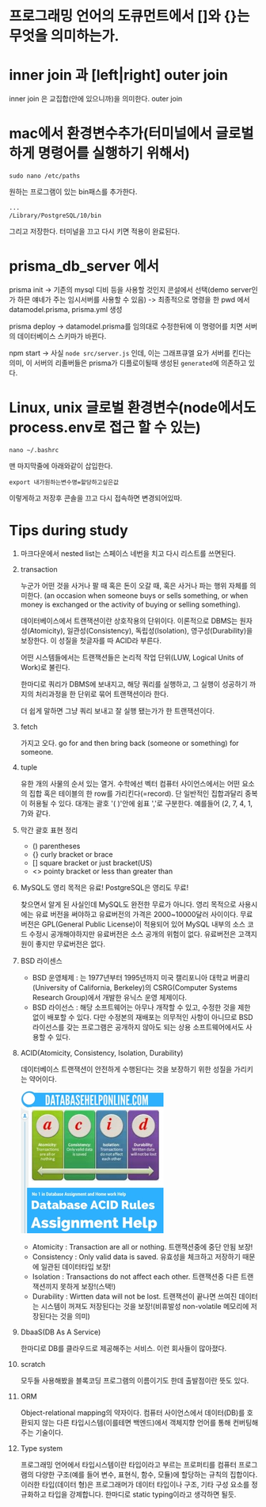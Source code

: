 # 프로그래밍 언어의 도큐먼트에서 []와 {}는 무엇을 의미하는가.
# inner join 과 [left|right] outer join
inner join 은 교집합(안에 있으니까)을 의미한다.
outer join 
# mac에서 환경변수추가(터미널에서 글로벌하게 명령어를 실행하기 위해서)
```
sudo nano /etc/paths
```
원하는 프로그램이 있는 bin패스를 추가한다.
```
...
/Library/PostgreSQL/10/bin

```
그리고 저장한다.
터미널을 끄고 다시 키면 적용이 완료된다.
# prisma_db_server 에서
prisma init
-> 기존의 mysql 디비 등을 사용할 것인지 콘설에서 선택(demo server인가 하믄 얘네가 주는 임시서버를 사용할 수 있음)
-> 최종적으로 명령을 한 pwd 에서 datamodel.prisma, prisma.yml 생성

prisma deploy
-> datamodel.prisma를 임의대로 수정한뒤에 이 명령어를 치면 서버의 데이터베이스 스키마가 바뀐다.

npm start
-> 사실 `node src/server.js` 인데, 이는 그래프큐엘 요가 서버를 킨다는 의미, 이 서버의 리졸버들은 prisma가 디플로이될때 생성된 `generated`에 의존하고 있다.


# Linux, unix 글로벌 환경변수(node에서도 process.env로 접근 할 수 있는)
```
nano ~/.bashrc
```
맨 마지막줄에 아래와같이 삽입한다.
```
export 내가원하는변수명=할당하고싶은값
```
이렇게하고 저장후 콘솔을 끄고 다시 접속하면 변경되어있따.

# Tips during study
1. 마크다운에서 nested list는 스페이스 네번을 치고 다시 리스트를 쓰면된다.
2. transaction

    누군가 어떤 것을 사거나 팔 때 혹은 돈이 오갈 때, 혹은 사거나 파는 행위 자체를 의미한다. (an occasion when someone buys or sells something, or when money is exchanged or the activity of buying or selling something).

    데이터베이스에서 트랜잭션이란 상호작용의 단위이다. 이론적으로 DBMS는 원자성(Atomicity), 일관성(Consistency), 독립성(Isolation), 영구성(Durability)을 보장한다. 이 성질을 첫글자를 따 ACID라 부른다.

    어떤 시스템들에서는 트랜잭션들은 논리적 작업 단위(LUW, Logical Units of Work)로 불린다.

    한마디로 쿼리가 DBMS에 보내지고, 해당 쿼리를 실행하고, 그 실행이 성공하기 까지의 처리과정을 한 단위로 묶어 트랜잭션이라 한다.

    더 쉽게 말하면 그냥 쿼리 보내고 잘 실행 됐는가가 한 트랜잭션이다.
3. fetch
    
    가지고 오다. go for and then bring back (someone or something) for someone.

4. tuple

    유한 개의 사물의 순서 있는 열거. 수학에선 벡터 컴퓨터 사이언스에서는 어떤 요소의 집합 혹은 테이블의 한 row를 가리킨다(=record). 단 일반적인 집합과달리 중복이 허용될 수 있다. 대개는 괄호 '( )'안에 쉼표 ','로 구분한다. 예를들어 (2, 7, 4, 1, 7)와 같다.

5. 막간 괄호 표현 정리
    - () parentheses
    - {} curly bracket or brace
    - [] square bracket or just bracket(US)
    - <> pointy bracket or less than greater than

6. MySQL도 영리 목적은 유료! PostgreSQL은 영리도 무료!

    찾으면서 알게 된 사실인데 MySQL도 완전한 무료가 아니다. 영리 목적으로 사용시에는 유료 버전을 써야하고 유료버전의 가격은 2000~10000달러 사이이다. 무료 버전은 GPL(General Public License)이 적용되어 있어 MySQL 내부의 소스 코드 수정시 공개해야하지만 유료버전은 소스 공개의 위험이 없다. 유료버전은 고객지원이 좋지만 무료버전은 없다.

7. BSD 라이센스
    
    - BSD 운영체제 : 는 1977년부터 1995년까지 미국 캘리포니아 대학교 버클리(University of California, Berkeley)의 CSRG(Computer Systems Research Group)에서 개발한 유닉스 운영 체제이다.
    - BSD 라이선스 : 해당 소프트웨어는 아무나 개작할 수 있고, 수정한 것을 제한 없이 배포할 수 있다. 다만 수정본의 재배포는 의무적인 사항이 아니므로 BSD 라이선스를 갖는 프로그램은 공개하지 않아도 되는 상용 소프트웨어에서도 사용할 수 있다.

8. ACID(Atomicity, Consistency, Isolation, Durability)

    데이터베이스 트랜잭션이 안전하게 수행된다는 것을 보장하기 위한 성질을 가리키는 약어이다.
    
    ![인덱스 페이지 구조](ACID.jpg)

    - Atomicity : Transaction are all or nothing. 트랜잭션중에 중단 안됨 보장!
    - Consistency : Only valid data is saved. 유효성을 체크하고 저장하기 때문에 일관된 데이터타입 보장!
    - Isolation : Transactions do not affect each other. 트랜잭션중 다른 트랜잭션끼지 못하게 보장!(스택!)
    - Durability : Wirtten data will not be lost. 트랜잭션이 끝나면 쓰여진 데이터는 시스템이 꺼져도 저장된다는 것을 보장!(비휴발성 non-volatile 메모리에 저장된다는 것을 의미)

9. DbaaS(DB As A Service)

    한마디로 DB를 클라우드로 제공해주는 서비스. 이런 회사들이 많아졌다.

10. scratch

    모두들 사용해봤을 블록코딩 프로그램의 이름이기도 한데 출발점이란 뜻도 있다. 

11. ORM

    Object-relational mapping의 약자이다. 컴퓨터 사이언스에서 데이터(DB)를 호환되지 않는 다른 타입시스템(이를테면 백엔드)에서 객체지향 언어를 통해 컨버팅해주는 기술이다.

12. Type system

    프로그래밍 언어에서 타입시스템이란 타입이라고 부르는 프로퍼티를 컴퓨터 프로그램의 다양한 구조(예를 들어 변수, 표현식, 함수, 모듈)에 할당하는 규칙의 집합이다. 이러한 타입(데이터 형)은 프로그래머가 데이터 타입이나 구조, 기타 구성 요소를 정규화하고 타입을 강제합니다.
    한마디로 static typing이라고 생각하면 될듯.
